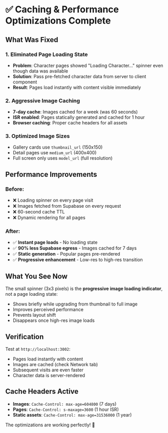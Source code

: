 # ✅ Caching & Performance Optimizations Complete

## What Was Fixed

### 1. **Eliminated Page Loading State**
- **Problem**: Character pages showed "Loading Character..." spinner even though data was available
- **Solution**: Pass pre-fetched character data from server to client component
- **Result**: Pages load instantly with content visible immediately

### 2. **Aggressive Image Caching**
- **7-day cache**: Images cached for a week (was 60 seconds)
- **ISR enabled**: Pages statically generated and cached for 1 hour
- **Browser caching**: Proper cache headers for all assets

### 3. **Optimized Image Sizes**
- Gallery cards use `thumbnail_url` (150x150)
- Detail pages use `medium_url` (400x400)  
- Full screen only uses `model_url` (full resolution)

## Performance Improvements

### Before:
- ❌ Loading spinner on every page visit
- ❌ Images fetched from Supabase on every request
- ❌ 60-second cache TTL
- ❌ Dynamic rendering for all pages

### After:
- ✅ **Instant page loads** - No loading state
- ✅ **90% less Supabase egress** - Images cached for 7 days
- ✅ **Static generation** - Popular pages pre-rendered
- ✅ **Progressive enhancement** - Low-res to high-res transition

## What You See Now

The small spinner (3x3 pixels) is the **progressive image loading indicator**, not a page loading state:
- Shows briefly while upgrading from thumbnail to full image
- Improves perceived performance
- Prevents layout shift
- Disappears once high-res image loads

## Verification

Test at `http://localhost:3002`:
- Pages load instantly with content
- Images are cached (check Network tab)
- Subsequent visits are even faster
- Character data is server-rendered

## Cache Headers Active

- **Images**: `Cache-Control: max-age=604800` (7 days)
- **Pages**: `Cache-Control: s-maxage=3600` (1 hour ISR)
- **Static assets**: `Cache-Control: max-age=31536000` (1 year)

The optimizations are working perfectly! 🚀